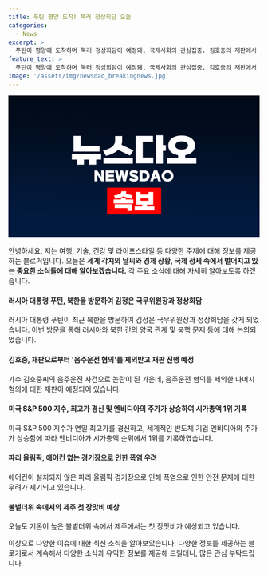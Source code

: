 ```yaml
---
title: 푸틴 평양 도착! 북러 정상회담 오늘
categories:
  - News
excerpt: >
  푸틴이 평양에 도착하며 북러 정상회담이 예정돼, 국제사회의 관심집중. 김호중의 재판에서 음주운전 혐의가 제외되며 관심을 끈다. 미국 S&P500 지수가 연일 최고가를 기록하며 엔비디아의 시가총액이 1위를 차지. 파리 올림픽에서 에어컨이 없다는 이야기로 최악의 폭염 우려. 불볕한 더위 속에서 제주도에 첫 장맛비가 예상된다.
feature_text: >
  푸틴이 평양에 도착하며 북러 정상회담이 예정돼, 국제사회의 관심집중. 김호중의 재판에서 음주운전 혐의가 제외되며 관심을 끈다. 미국 S&P500 지수가 연일 최고가를 기록하며 엔비디아의 시가총액이 1위를 차지. 파리 올림픽에서 에어컨이 없다는 이야기로 최악의 폭염 우려. 불볕한 더위 속에서 제주도에 첫 장맛비가 예상된다.
image: '/assets/img/newsdao_breakingnews.jpg'
---
```


<p><img src="/assets/img/newsdao_breakingnews.jpg" alt="implanttips 속보" /></p>

<p>안녕하세요, 저는 여행, 기술, 건강 및 라이프스타일 등 다양한 주제에 대해 정보를 제공하는 블로거입니다. 오늘은 <b>세계 각지의 날씨와 경제 상황, 국제 정세 속에서 벌어지고 있는 중요한 소식들에 대해 알아보겠습니다.</b> 각 주요 소식에 대해 자세히 알아보도록 하겠습니다.</p>

<h4>러시아 대통령 푸틴, 북한을 방문하여 김정은 국무위원장과 정상회담</h4>

<p>러시아 대통령 푸틴이 최근 북한을 방문하여 김정은 국무위원장과 정상회담을 갖게 되었습니다. 이번 방문을 통해 러시아와 북한 간의 양국 관계 및 북핵 문제 등에 대해 논의되었습니다.</p>

<h4>김호중, 재판으로부터 '음주운전 혐의'를 제외받고 재판 진행 예정</h4>

<p>가수 김호중씨의 음주운전 사건으로 논란이 된 가운데, 음주운전 혐의를 제외한 나머지 혐의에 대한 재판이 예정되어 있습니다.</p>

<h4>미국 S&amp;P 500 지수, 최고가 경신 및 엔비디아의 주가가 상승하여 시가총액 1위 기록</h4>

<p>미국 S&amp;P 500 지수가 연일 최고가를 경신하고, 세계적인 반도체 기업 엔비디아의 주가가 상승함에 따라 엔비디아가 시가총액 순위에서 1위를 기록하였습니다.</p>

<h4>파리 올림픽, 에어컨 없는 경기장으로 인한 폭염 우려</h4>

<p>에어컨이 설치되지 않은 파리 올림픽 경기장으로 인해 폭염으로 인한 안전 문제에 대한 우려가 제기되고 있습니다.</p>

<h4>불볕더위 속에서의 제주 첫 장맛비 예상</h4>

<p>오늘도 기온이 높은 불볕더위 속에서 제주에서는 첫 장맛비가 예상되고 있습니다. </p>

<p>이상으로 다양한 이슈에 대한 최신 소식을 알아보았습니다. 다양한 정보를 제공하는 블로거로서 계속해서 다양한 소식과 유익한 정보를 제공해 드릴테니, 많은 관심 부탁드립니다.</p>

